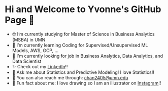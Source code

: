 # Hi and Welcome to Yvonne's GitHub Page 👋

- 🤓 I’m currently studying for Master of Science in Business Analytics (MSBA) in UMN  
- 🧐 I’m currently learning Coding for Supervised/Unsupervised ML Models, AWS, GCP, ...
- 💼 I'm currently looking for job in Business Analytics, Data Analytics, and Data Scientist
- ✨ Check out my [LinkedIn](https://www.linkedin.com/in/yvonne-wei-chun-chang/)!!
- 💬 Ask me about Statistics and Predictive Modeling! I love Statistics!! 
- 📧 You can also reach me through: chan2405@umn.edu
- 👀 Fun fact about me: I love drawing so I am an illustrator on [Instagram](www.instagram.com/nashi_oooo)!!
